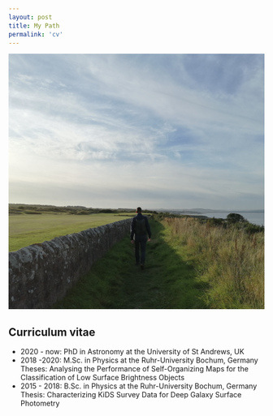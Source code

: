 ```yaml
---
layout: post
title: My Path
permalink: 'cv'
---
```

<img src="/images/golf.jpg" class="fit image">

## Curriculum vitae
+ 2020 - now: PhD in Astronomy at the University of St Andrews, UK
+ 2018 -2020: M.Sc. in Physics at the Ruhr-University Bochum, Germany  
Theses: Analysing the Performance of Self-Organizing Maps for the Classification of Low Surface Brightness Objects
+ 2015 - 2018: B.Sc. in Physics at the Ruhr-University Bochum, Germany  
Thesis: Characterizing KiDS Survey Data for Deep Galaxy Surface Photometry 

